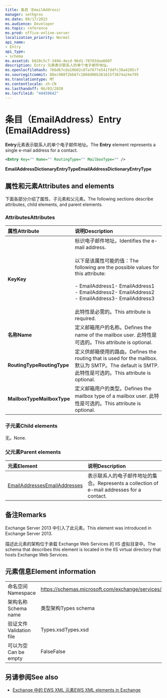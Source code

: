 ```yaml
---
title: 条目（EmailAddress）
manager: sethgros
ms.date: 09/17/2015
ms.audience: Developer
ms.topic: reference
ms.prod: office-online-server
localization_priority: Normal
api_name:
- Entry
api_type:
- schema
ms.assetid: b028c5c7-3494-4ecd-96d1-78783daa660f
description: Entry 元素表示联系人的单个电子邮件地址。
ms.openlocfilehash: 766d67cda10b02c07a7677e541fddfc38a4285cf
ms.sourcegitcommit: 88ec988f2bb67c1866d06b361615f3674a24e795
ms.translationtype: MT
ms.contentlocale: zh-CN
ms.lasthandoff: 06/03/2020
ms.locfileid: "44459642"
---
```

# <a name="entry-emailaddress"></a><span data-ttu-id="defac-103">条目（EmailAddress）</span><span class="sxs-lookup"><span data-stu-id="defac-103">Entry (EmailAddress)</span></span>

<span data-ttu-id="defac-104">**Entry**元素表示联系人的单个电子邮件地址。</span><span class="sxs-lookup"><span data-stu-id="defac-104">The **Entry** element represents a single e-mail address for a contact.</span></span> 
  
```XML
<Entry Key="" Name="" RoutingType="" MailboxType="" />
```

<span data-ttu-id="defac-105">**EmailAddressDictionaryEntryType**</span><span class="sxs-lookup"><span data-stu-id="defac-105">**EmailAddressDictionaryEntryType**</span></span>

## <a name="attributes-and-elements"></a><span data-ttu-id="defac-106">属性和元素</span><span class="sxs-lookup"><span data-stu-id="defac-106">Attributes and elements</span></span>

<span data-ttu-id="defac-107">下面各部分介绍了属性、子元素和父元素。</span><span class="sxs-lookup"><span data-stu-id="defac-107">The following sections describe attributes, child elements, and parent elements.</span></span>
  
### <a name="attributes"></a><span data-ttu-id="defac-108">Attributes</span><span class="sxs-lookup"><span data-stu-id="defac-108">Attributes</span></span>

|<span data-ttu-id="defac-109">**属性**</span><span class="sxs-lookup"><span data-stu-id="defac-109">**Attribute**</span></span>|<span data-ttu-id="defac-110">**说明**</span><span class="sxs-lookup"><span data-stu-id="defac-110">**Description**</span></span>|
|:-----|:-----|
|<span data-ttu-id="defac-111">**Key**</span><span class="sxs-lookup"><span data-stu-id="defac-111">**Key**</span></span> <br/> | <span data-ttu-id="defac-112">标识电子邮件地址。</span><span class="sxs-lookup"><span data-stu-id="defac-112">Identifies the e-mail address.</span></span><br/><br/><span data-ttu-id="defac-113">以下是该属性可能的值：</span><span class="sxs-lookup"><span data-stu-id="defac-113">The following are the possible values for this attribute:</span></span><br/><br/><span data-ttu-id="defac-114">- EmailAddress1</span><span class="sxs-lookup"><span data-stu-id="defac-114">-  EmailAddress1</span></span>  <br/><span data-ttu-id="defac-115">- EmailAddress2</span><span class="sxs-lookup"><span data-stu-id="defac-115">-  EmailAddress2</span></span>  <br/><span data-ttu-id="defac-116">- EmailAddress3</span><span class="sxs-lookup"><span data-stu-id="defac-116">-  EmailAddress3</span></span> <br/><br/>  <span data-ttu-id="defac-117">此特性是必需的。</span><span class="sxs-lookup"><span data-stu-id="defac-117">This attribute is required.</span></span>  <br/> |
|<span data-ttu-id="defac-118">**名称**</span><span class="sxs-lookup"><span data-stu-id="defac-118">**Name**</span></span> <br/> |<span data-ttu-id="defac-119">定义邮箱用户的名称。</span><span class="sxs-lookup"><span data-stu-id="defac-119">Defines the name of the mailbox user.</span></span> <span data-ttu-id="defac-120">此特性是可选的。</span><span class="sxs-lookup"><span data-stu-id="defac-120">This attribute is optional.</span></span>  <br/> |
|<span data-ttu-id="defac-121">**RoutingType**</span><span class="sxs-lookup"><span data-stu-id="defac-121">**RoutingType**</span></span> <br/> |<span data-ttu-id="defac-122">定义供邮箱使用的路由。</span><span class="sxs-lookup"><span data-stu-id="defac-122">Defines the routing that is used for the mailbox.</span></span> <span data-ttu-id="defac-123">默认为 SMTP。</span><span class="sxs-lookup"><span data-stu-id="defac-123">The default is SMTP.</span></span> <span data-ttu-id="defac-124">此特性是可选的。</span><span class="sxs-lookup"><span data-stu-id="defac-124">This attribute is optional.</span></span>  <br/> |
|<span data-ttu-id="defac-125">**MailboxType**</span><span class="sxs-lookup"><span data-stu-id="defac-125">**MailboxType**</span></span> <br/> |<span data-ttu-id="defac-126">定义邮箱用户的类型。</span><span class="sxs-lookup"><span data-stu-id="defac-126">Defines the mailbox type of a mailbox user.</span></span> <span data-ttu-id="defac-127">此特性是可选的。</span><span class="sxs-lookup"><span data-stu-id="defac-127">This attribute is optional.</span></span>  <br/> |
   
### <a name="child-elements"></a><span data-ttu-id="defac-128">子元素</span><span class="sxs-lookup"><span data-stu-id="defac-128">Child elements</span></span>

<span data-ttu-id="defac-129">无。</span><span class="sxs-lookup"><span data-stu-id="defac-129">None.</span></span>
  
### <a name="parent-elements"></a><span data-ttu-id="defac-130">父元素</span><span class="sxs-lookup"><span data-stu-id="defac-130">Parent elements</span></span>

|<span data-ttu-id="defac-131">**元素**</span><span class="sxs-lookup"><span data-stu-id="defac-131">**Element**</span></span>|<span data-ttu-id="defac-132">**说明**</span><span class="sxs-lookup"><span data-stu-id="defac-132">**Description**</span></span>|
|:-----|:-----|
|[<span data-ttu-id="defac-133">EmailAddresses</span><span class="sxs-lookup"><span data-stu-id="defac-133">EmailAddresses</span></span>](emailaddresses.md) <br/> |<span data-ttu-id="defac-134">表示联系人的电子邮件地址的集合。</span><span class="sxs-lookup"><span data-stu-id="defac-134">Represents a collection of e-mail addresses for a contact.</span></span>  <br/> |
   
## <a name="remarks"></a><span data-ttu-id="defac-135">备注</span><span class="sxs-lookup"><span data-stu-id="defac-135">Remarks</span></span>

<span data-ttu-id="defac-136">Exchange Server 2013 中引入了此元素。</span><span class="sxs-lookup"><span data-stu-id="defac-136">This element was introduced in Exchange Server 2013.</span></span>
  
<span data-ttu-id="defac-137">描述此元素的架构位于承载 Exchange Web Services 的 IIS 虚拟目录中。</span><span class="sxs-lookup"><span data-stu-id="defac-137">The schema that describes this element is located in the IIS virtual directory that hosts Exchange Web Services.</span></span>
  
## <a name="element-information"></a><span data-ttu-id="defac-138">元素信息</span><span class="sxs-lookup"><span data-stu-id="defac-138">Element information</span></span>

|||
|:-----|:-----|
|<span data-ttu-id="defac-139">命名空间</span><span class="sxs-lookup"><span data-stu-id="defac-139">Namespace</span></span>  <br/> |https://schemas.microsoft.com/exchange/services/2006/types  <br/> |
|<span data-ttu-id="defac-140">架构名称</span><span class="sxs-lookup"><span data-stu-id="defac-140">Schema name</span></span>  <br/> |<span data-ttu-id="defac-141">类型架构</span><span class="sxs-lookup"><span data-stu-id="defac-141">Types schema</span></span>  <br/> |
|<span data-ttu-id="defac-142">验证文件</span><span class="sxs-lookup"><span data-stu-id="defac-142">Validation file</span></span>  <br/> |<span data-ttu-id="defac-143">Types.xsd</span><span class="sxs-lookup"><span data-stu-id="defac-143">Types.xsd</span></span>  <br/> |
|<span data-ttu-id="defac-144">可以为空</span><span class="sxs-lookup"><span data-stu-id="defac-144">Can be empty</span></span>  <br/> |<span data-ttu-id="defac-145">False</span><span class="sxs-lookup"><span data-stu-id="defac-145">False</span></span>  <br/> |
   
## <a name="see-also"></a><span data-ttu-id="defac-146">另请参阅</span><span class="sxs-lookup"><span data-stu-id="defac-146">See also</span></span>

- [<span data-ttu-id="defac-147">Exchange 中的 EWS XML 元素</span><span class="sxs-lookup"><span data-stu-id="defac-147">EWS XML elements in Exchange</span></span>](ews-xml-elements-in-exchange.md)

